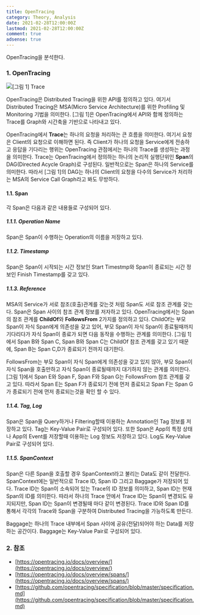 ```yaml
---
title: OpenTracing
category: Theory, Analysis
date: 2021-02-28T12:00:00Z
lastmod: 2021-02-28T12:00:00Z
comment: true
adsense: true
---
```


OpenTracing을 분석한다.

### 1. OpenTracing

![[그림 1] Trace]({{site.baseurl}}/images/theory_analysis/OpenTracing/Trace.PNG)

OpenTracing은 Distributed Tracing을 위한 API를 정의하고 있다. 여기서 Distributed Tracing은 MSA(Micro Service Architecture)를 위한 Profiling 및 Monitoring 기법을 의미한다. [그림 1]은 OpenTracing에서 API와 함께 정의하는 Trace를 Graph와 시간축을 기반으로 나타내고 있다.

OpenTracing에서 **Trace**는 하나의 요청을 처리하는 큰 흐름을 의미한다. 여기서 요청은 Client의 요청으로 이해하면 된다. 즉 Client가 하나의 요청을 Service에게 전송하고 응답을 기다리는 행위는 OpenTracing 관점에서는 하나의 Trace를 생성하는 과정을 의미한다. Trace는 OpenTracing에서 정의하는 하나의 논리적 실행단위인 **Span**의 DAG(Directed Acycle Graph)로 구성된다. 일반적으로는 Span은 하나의 Service를 의미한다. 따라서 [그림 1]의 DAG는 하나의 Client의 요청을 다수의 Service가 처리하는 MSA의 Service Call Graph라고 봐도 무방하다.

#### 1.1. Span

각 Span은 다음과 같은 내용들로 구성되어 있다.

##### 1.1.1. Operation Name

Span은 Span이 수행하는 Operation의 이름을 저장하고 있다.

##### 1.1.2. Timestamp

Span은 Span이 시작되는 시간 정보인 Start Timestmp와 Span이 종료되는 시간 정보인 Finish Timestamp를 갖고 있다.

##### 1.1.3. Reference

MSA의 Service가 서로 참조(호출)관계를 갖는것 처럼 Span도 서로 참조 관계를 갖는다. Span은 Span 사이의 참조 관계 정보를 저자하고 있다. OpenTracing에서는 Span의 참조 관계를 **ChildOf**와 **FollowsFrom** 2가지를 정의하고 있다. ChildOf는 부모 Span이 자식 Span에게 의존성을 갖고 있어, 부모 Span이 자식 Span이 종료될때까지 기다리다가 자식 Span이 종료가 되면 다음 동작을 수행하는 관계를 의미한다. [그림 1]에서 Span B와 Span C, Span B와 Span C는 ChildOf 참조 관계를 갖고 있기 때문에, Span B는 Span C,D가 종료되기 전까지 대기한다.

FollowsFrom는 부모 Span이 자식 Span에게 의존성을 갖고 있지 않아, 부모 Span이 자식 Span을 호출만하고 자식 Span이 종료될때까지 대기하지 않는 관계를 의미한다. [그림 1]에서 Span E와 Span F, Span F와 Span G는 FollowsFrom 참조 관계를 갖고 있다. 따라서 Span E는 Span F가 종료되기 전에 먼저 종료되고 Span F는 Span G가 종료되기 전에 먼저 종료되는것을 확인 할 수 있다.

##### 1.1.4. Tag, Log

Span은 Span을 Query하거나 Filtering할때 이용하는 Annotation인 Tag 정보를 저장하고 있다. Tag는 Key-Value Pair로 구성되어 있다. 또한 Span은 App의 특정 상태나 App의 Event를 저장할때 이용하는 Log 정보도 저장하고 있다. Log도 Key-Value Pair로 구성되어 있다.

##### 1.1.5. SpanContext

Span은 다른 Span을 호출할 경우 SpanContext라고 불리는 Data도 같이 전달한다. SpanContext에는 일반적으로 Trace ID, Span ID 그리고 Baggage가 저장되어 있다. Trace ID는 Span이 소속되어 있는 Trace의 ID 정보를 의미하고, Span ID는 현재 Span의 ID를 의미한다. 따라서 하나의 Trace 안에서 Trace ID는 Span이 변경되도 유지되지만, Span ID는 Span이 변경될때 마다 같이 변경된다. Trace ID와 Span ID를 통해서 각각의 Trace와 Span을 구분하여 Distributed Tracing을 가능하도록 만든다.

Baggage는 하나의 Trace 내부에서 Span 사이에 공유(전달)되어야 하는 Data를 저장하는 공간이다. Baggage는 Key-Value Pair로 구성되어 있다.

### 2. 참조

* [https://opentracing.io/docs/overview/](https://opentracing.io/docs/overview/)
* [https://opentracing.io/docs/overview/spans/](https://opentracing.io/docs/overview/spans/)
* [https://github.com/opentracing/specification/blob/master/specification.md](https://github.com/opentracing/specification/blob/master/specification.md)